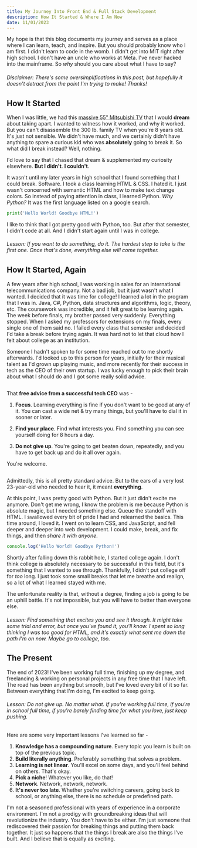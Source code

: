 ```yaml
--- 
title: My Journey Into Front End & Full Stack Development
description: How It Started & Where I Am Now
date: 11/01/2023
---
```


My hope is that this blog documents my journey and serves as a place where I can learn, teach, and inspire. But you should probably know who I am first. I didn't learn to code in the womb. I didn't get into MIT right after high school. I don't have an uncle who works at Meta. I've never hacked into the mainframe. So *why* should you care about what I have to say?

###### Disclaimer: There's some oversimplifications in this post, but hopefully it doesn't detract from the point I'm trying to make! Thanks! 

## How It Started
When I was little, we had this [massive 55" Mitsubishi TV](https://www.recycledgoods.com/mitsubishi-55-widescreen-rear-projection-tv-ws-55809/) that I would **dream** about taking apart. I wanted to witness how it worked, and why it worked. But you can't disassemble the 300 lb. family TV when you're 8 years old. It's just not sensible. We didn't have much, and we certainly didn't have anything to spare a curious kid who was **absolutely** going to break it. So what did I break instead? Well, nothing. 

I'd love to say that I chased that dream & supplemented my curiosity elsewhere. **But I didn't**. **I couldn't**. 

It wasn't until my later years in high school that I found something that I could break. Software. I took a class learning HTML & CSS. I hated it. I just wasn't concerned with semantic HTML and how to make text change colors. So instead of paying attention in class, I learned Python. *Why Python?* It was the first language listed on a google search. 

```python
print('Hello World! Goodbye HTML!')
```

I like to think that I got pretty good with Python, too. But after that semester, I didn't code at all. And I didn't start again until I was in college. 

###### Lesson: If you want to do something, do it. The hardest step to take is the first one. Once that's done, everything else will come together. 

## How It Started, Again
A few years after high school, I was working in sales for an international telecommunications company. Not a bad job, but it just wasn't what I wanted. I decided that it was time for college! I learned a lot in the program that I was in. Java, C#, Python, data structures and algorithms, logic, theory, etc. The coursework was incredible, and it felt great to be learning again. The week before finals, my brother passed very suddenly. Everything stopped. When I asked my professors for extensions on my finals, every single one of them said no. I failed every class that semester and decided I'd take a break before trying again. It was hard not to let that cloud how I felt about college as an institution.  

Someone I hadn't spoken to for some time reached out to me shortly afterwards. I'd looked up to this person for years, initially for their musical talent as I'd grown up playing music, and more recently for their success in tech as the CEO of their own startup. I was lucky enough to pick their brain about what I should do and I got some really solid advice. 

## 

That **free advice from a successful tech CEO** was -

1. **Focus**. Learning everything is fine if you don't want to be good at any of it. You can cast a wide net & try many things, but you'll have to dial it in sooner or later.  

2. **Find your place**. Find what interests you. Find something you can see yourself doing for 8 hours a day.

3. **Do not give up**. You're going to get beaten down, repeatedly, and you have to get back up and do it all over again. 

You're welcome. 

## 

Admittedly, this is all pretty standard advice. But to the ears of a very lost 23-year-old who needed to hear it, it meant **everything**. 

At this point, I was pretty good with Python. But it just didn't excite me anymore. Don't get me wrong, I know the problem is me because Python is absolute magic, but I needed something else. Queue the standoff with HTML. I swallowed every bit of pride I had and relearned the basics. This time around, I loved it. I went on to learn CSS, and JavaScript, and fell deeper and deeper into web development. I could make, break, and fix things, and then *share it with anyone*. 

```js
console.log('Hello World! Goodbye Python!') 
```

Shortly after falling down this rabbit hole, I started college again. I don't think college is absolutely necessary to be successful in this field, but it's something that I wanted to see through. Thankfully, I didn't put college off for *too* long. I just took some small breaks that let me breathe and realign, so a lot of what I learned stayed with me. 

The unfortunate reality is that, without a degree, finding a job is going to be an uphill battle. It's not impossible, but you will have to better than everyone else. 

###### Lesson: Find something that excites you and see it through. It might take some trial and error, but once you've found it, you'll know. I spent so long thinking I was too good for HTML, and it's exactly what sent me down the path I'm on now. Maybe go to college, too. 

## The Present
The end of 2023! I've been working full time, finishing up my degree, and freelancing & working on personal projects in any free time that I have left. The road has been anything but smooth, but I've loved every bit of it so far. Between everything that I'm doing, I'm excited to keep going.

###### Lesson: *Do not give up*. No matter what. If you're working full time, if you're in school full time, if you're barely finding time for what you love, just keep pushing. 

## 

Here are some very important lessons I've learned so far - 
  1. **Knowledge has a compounding nature**. Every topic you learn is built on top of the previous topic.
  2. **Build literally anything**. Preferably something that solves a problem.
  3. **Learning is not linear**. You'll excel on some days, and you'll feel behind on others. That's okay.
  4. **Pick a niche**! Whatever you like, do that!
  5. **Network**. Network, network, network.
  6. **It's never too late**. Whether you're switching careers, going back to school, or anything else, there is no schedule or predefined path. 

I'm not a seasoned professional with years of experience in a corporate environment. I'm not a prodigy with groundbreaking ideas that will revolutionize the industry. You don't have to be either. I'm just someone that rediscovered their passion for breaking things and putting them back together. It just so happens that the things I break are also the things I've built. And I believe that is equally as exciting. 